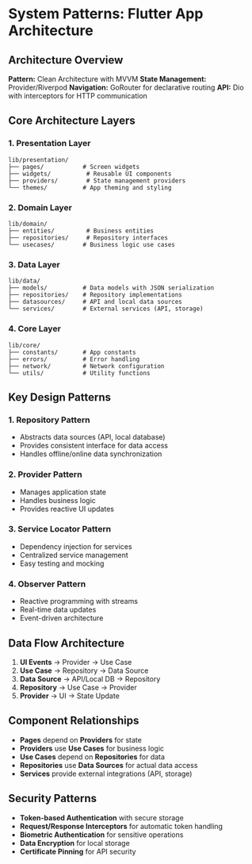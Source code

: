 # System Patterns: Flutter App Architecture

## Architecture Overview
**Pattern:** Clean Architecture with MVVM
**State Management:** Provider/Riverpod
**Navigation:** GoRouter for declarative routing
**API:** Dio with interceptors for HTTP communication

## Core Architecture Layers

### 1. Presentation Layer
```
lib/presentation/
├── pages/           # Screen widgets
├── widgets/          # Reusable UI components
├── providers/        # State management providers
└── themes/          # App theming and styling
```

### 2. Domain Layer
```
lib/domain/
├── entities/         # Business entities
├── repositories/     # Repository interfaces
└── usecases/        # Business logic use cases
```

### 3. Data Layer
```
lib/data/
├── models/          # Data models with JSON serialization
├── repositories/    # Repository implementations
├── datasources/     # API and local data sources
└── services/        # External services (API, storage)
```

### 4. Core Layer
```
lib/core/
├── constants/       # App constants
├── errors/          # Error handling
├── network/         # Network configuration
└── utils/           # Utility functions
```

## Key Design Patterns

### 1. Repository Pattern
- Abstracts data sources (API, local database)
- Provides consistent interface for data access
- Handles offline/online data synchronization

### 2. Provider Pattern
- Manages application state
- Handles business logic
- Provides reactive UI updates

### 3. Service Locator Pattern
- Dependency injection for services
- Centralized service management
- Easy testing and mocking

### 4. Observer Pattern
- Reactive programming with streams
- Real-time data updates
- Event-driven architecture

## Data Flow Architecture
1. **UI Events** → Provider → Use Case
2. **Use Case** → Repository → Data Source
3. **Data Source** → API/Local DB → Repository
4. **Repository** → Use Case → Provider
5. **Provider** → UI → State Update

## Component Relationships
- **Pages** depend on **Providers** for state
- **Providers** use **Use Cases** for business logic
- **Use Cases** depend on **Repositories** for data
- **Repositories** use **Data Sources** for actual data access
- **Services** provide external integrations (API, storage)

## Security Patterns
- **Token-based Authentication** with secure storage
- **Request/Response Interceptors** for automatic token handling
- **Biometric Authentication** for sensitive operations
- **Data Encryption** for local storage
- **Certificate Pinning** for API security
